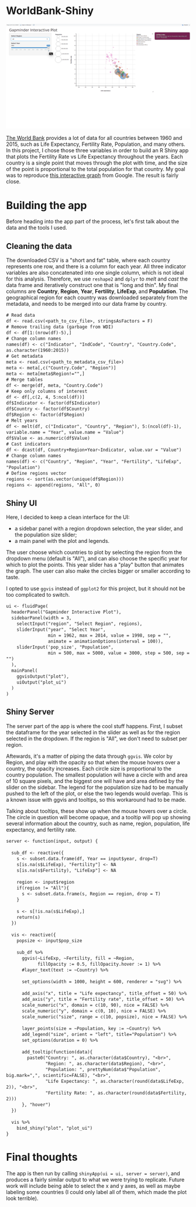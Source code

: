 # WorldBank-Shiny
![gif](static/worldbank-shiny.gif)

[The World Bank](http://databank.worldbank.org/data/reports.aspx?source=2&series=SP.POP.1564.TO.ZS&country=) provides a lot of data for all countries between 1960 and 2015, such as Life Expectancy, Fertility Rate, Population, and many others. In this project, I chose those three variables in order to build an R Shiny app that plots the Fertility Rate vs Life Expectancy throughout the years. Each country is a single point that moves through the plot with time, and the size of the point is proportional to the total population for that country. My goal was to reproduce [this interactive graph](https://www.google.com/publicdata/explore?ds=d5bncppjof8f9_&ctype=b&strail=false&nselm=s&met_x=sp_dyn_le00_in&scale_x=lin&ind_x=false&met_y=sp_dyn_tfrt_in&scale_y=lin&ind_y=false&met_s=sp_pop_totl&scale_s=lin&ind_s=false&dimp_c=country:region&ifdim=country&iconSize=0.5&uniSize=0.035) from Google. The result is fairly close.

# Building the app
Before heading into the app part of the process, let's first talk about the data and the tools I used.

## Cleaning the data
The downloaded CSV is a "short and fat" table, where each country represents one row, and there is a column for each year. All three indicator variables are also concatenated into one single column, which is not ideal for this analysis. Therefore, we use `reshape2` and `dplyr` to _melt_ and _cast_ the data frame and iteratively construct one that is "long and thin". My final columns are **Country**, **Region**, **Year**, **Fertility**, **LifeExp**, and **Population**. The geographical region for each country was downloaded separately from the metadata, and needs to be merged into our data frame by country.

```
# Read data
df <- read.csv(<path_to_csv_file>, stringsAsFactors = F)
# Remove trailing data (garbage from WDI)
df <- df[1:(nrow(df)-5),]
# Change column names
names(df) <- c("Indicator", "IndCode", "Country", "Country.Code", as.character(1960:2015))
# Get metadata
meta <- read.csv(<path_to_metadata_csv_file>)
meta <- meta[,c("Country.Code", "Region")]
meta <- meta[meta$Region!="",]
# Merge tables
df <- merge(df, meta, "Country.Code")
# Keep only columns of interest
df <- df[,c(2, 4, 5:ncol(df))]
df$Indicator <- factor(df$Indicator)
df$Country <- factor(df$Country)
df$Region <- factor(df$Region)
# Melt years
df <- melt(df, c("Indicator", "Country", "Region"), 5:(ncol(df)-1), variable.name = "Year", value.name = "Value")
df$Value <- as.numeric(df$Value)
# Cast indicators
df <- dcast(df, Country+Region+Year~Indicator, value.var = "Value")
# Change column names
names(df) <- c("Country", "Region", "Year", "Fertility", "LifeExp", "Population")
# Define regions vector
regions <- sort(as.vector(unique(df$Region)))
regions <- append(regions, "All", 0)
```

## Shiny UI
Here, I decided to keep a clean interface for the UI:
- a sidebar panel with a region dropdown selection, the year slider, and the population size slider;
- a main panel with the plot and legends.

The user choose which countries to plot by selecting the region from the dropdown menu (default is "All"), and can also choose the specific year for which to plot the points. This year slider has a "play" button that animates the graph. The user can also make the circles bigger or smaller according to taste.

I opted to use `ggvis` instead of `ggplot2` for this project, but it should not be too complicated to switch.

```
ui <- fluidPage(
  headerPanel("Gapminder Interactive Plot"),
  sidebarPanel(width = 3,
    selectInput("region", "Select Region", regions),
    sliderInput("year", "Select Year",
                min = 1962, max = 2014, value = 1998, sep = "",
                animate = animationOptions(interval = 100)),
    sliderInput('pop_size', "Population",
                min = 500, max = 5000, value = 3000, step = 500, sep = "")
  ),
  mainPanel(
    ggvisOutput("plot"),
    uiOutput("plot_ui")
  )
)
```

## Shiny Server
The server part of the app is where the cool stuff happens. First, I subset the dataframe for the year selected in the slider as well as for the region selected in the dropdown. If the region is "All", we don't need to subset per region.

Aftewards, it's a matter of piping the data through `ggvis`. We color by Region, and play with the opacity so that when the mouse hovers over a country, the opacity increases. Each circle size is proportional to the country population. The smallest population will have a circle with and area of 10 square pixels, and the biggest one will have and area defined by the slider on the sidebar. The legend for the population size had to be manually pushed to the left of the plot, or else the two legends would overlap. This is a known issue with ggvis and tooltips, so this workaround had to be made.

Talking about tooltips, these show up when the mouse hovers over a circle. The circle in question will become opaque, and a tooltip will pop up showing several information about the country, such as name, region, population, life expectancy, and fertility rate.

```
server <- function(input, output) {
  
  sub_df <- reactive({
    s <- subset.data.frame(df, Year == input$year, drop=T)
    s[is.na(s$LifeExp), "Fertility"] <- NA
    s[is.na(s$Fertility), "LifeExp"] <- NA
    
    region <- input$region
    if(region != "All"){
      s <- subset.data.frame(s, Region == region, drop = T)
    }
    
    s <- s[!is.na(s$LifeExp),]
    return(s)
  })
  
  vis <- reactive({
    popsize <- input$pop_size
    
    sub_df %>%
      ggvis(~LifeExp, ~Fertility, fill = ~Region,
            fillOpacity := 0.5, fillOpacity.hover := 1) %>%
      #layer_text(text := ~Country) %>%
      
      set_options(width = 1000, height = 600, renderer = "svg") %>%
      
      add_axis("x", title = "Life expectancy", title_offset = 50) %>%
      add_axis("y", title = "Fertility rate", title_offset = 50) %>%
      scale_numeric("x", domain = c(10, 90), nice = FALSE) %>%
      scale_numeric("y", domain = c(0, 10), nice = FALSE) %>%
      scale_numeric("size", range = c(10, popsize), nice = FALSE) %>%
      
      layer_points(size = ~Population, key := ~Country) %>%
      add_legend("size", orient = "left", title="Population") %>%
      set_options(duration = 0) %>%
      
      add_tooltip(function(data){
        paste0("Country: ", as.character(data$Country), "<br>",
               "Region: ", as.character(data$Region), "<br>",
               "Population: ", prettyNum(data$"Population", big.mark=",", scientific=FALSE), "<br>",
               "Life Expectancy: ", as.character(round(data$LifeExp, 2)), "<br>",
               "Fertility Rate: ", as.character(round(data$Fertility, 2)))
      }, "hover")
  })
  
  vis %>%
    bind_shiny("plot", "plot_ui")
}
```

# Final thoughts
The app is then run by calling `shinyApp(ui = ui, server = server)`, and produces a fairly similar output to what we were trying to replicate. Future work will include being able to select the x and y axes, as well as maybe labeling some countries (I could only label all of them, which made the plot look terrible).